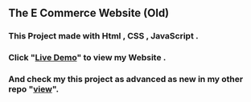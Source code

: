 ## The E Commerce Website (Old) 

### This Project made with Html , CSS , JavaScript .  

### Click "[Live Demo](https://gadget-shopin.netlify.app/)" to view my Website .

### And check my this project as advanced as new in my other repo "[view](https://github.com/PhenomenalAjay/E-Commerce-Website-new)".  
